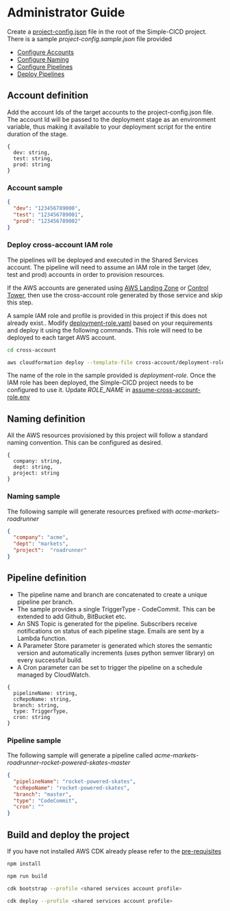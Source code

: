 # Administrator Guide

Create a [project-config.json](../project-config.sample.json) file in the root of the Simple-CICD project. There is a sample *project-config.sample.json* file provided

- [Configure Accounts](#account-definition)
- [Configure Naming](#naming-definition)
- [Configure Pipelines](#pipeline-definition)
- [Deploy Pipelines](#build-and-deploy-the-project)

## Account definition

Add the account Ids of the target accounts to the project-config.json file. The account Id will be passed to the deployment stage as an environment variable, thus making it available to your deployment script for the entire duration of the stage.

```text
{
  dev: string,
  test: string,
  prod: string
}
```

### Account sample

```json
{
  "dev": "123456789000",
  "test": "123456789001",
  "prod": "123456789002"
}
```

### Deploy cross-account IAM role

The pipelines will be deployed and executed in the Shared Services account. The pipeline will need to assume an IAM role in the target (dev, test and prod) accounts in order to provision resources.

If the AWS accounts are generated using [AWS Landing Zone](https://aws.amazon.com/solutions/implementations/aws-landing-zone/) or [Control Tower](https://aws.amazon.com/controltower/), then use the cross-account role generated by those service and skip this step.

A sample IAM role and profile is provided in this project if this does not already exist.. Modify [deployment-role.yaml](../cross-account/deployment-role.yaml) based on your requirements and deploy it using the following commands. This role will need to be deployed to each target AWS account.

```bash
cd cross-account

aws cloudformation deploy --template-file cross-account/deployment-role.yaml --stack-name cicd-iam-stack --capabilities CAPABILITY_NAMED_IAM
```

The name of the role in the sample provided is *deployment-role*. Once the IAM role has been deployed, the Simple-CICD project needs to be configured to use it. Update *ROLE_NAME* in [assume-cross-account-role.env](../scripts/assume-cross-account-role.env)

## Naming definition

All the AWS resources provisioned by this project will follow a standard naming convention. This can be configured as desired.

```text
{
  company: string,
  dept: string,
  project: string
}
```

### Naming sample

The following sample will generate resources prefixed with *acme-markets-roadrunner*

```json
{
  "company": "acme",
  "dept": "markets",
  "project":  "roadrunner"
}
```

## Pipeline definition

- The pipeline name and branch are concatenated to create a unique pipeline per branch.
- The sample provides a single TriggerType - CodeCommit. This can be extended to add Github, BitBucket etc.
- An SNS Topic is generated for the pipeline. Subscribers receive notifications on status of each pipeline stage. Emails are sent by a Lambda function.
- A Parameter Store parameter is generated which stores the semantic version and automatically increments (uses python semver library) on every successful build.
- A Cron parameter can be set to trigger the pipeline on a schedule managed by CloudWatch.

```text
{
  pipelineName: string,
  ccRepoName: string,
  branch: string,
  type: TriggerType,
  cron: string
}
```

### Pipeline sample

The following sample will generate a pipeline called *acme-markets-roadrunner-rocket-powered-skates-master*

```json
{
  "pipelineName": "rocket-powered-skates",
  "ccRepoName": "rocket-powered-skates",
  "branch": "master",
  "type": "CodeCommit",
  "cron": ""
}
```

## Build and deploy the project

If you have not installed AWS CDK already please refer to the [pre-requisites](./prereq.md)

```bash
npm install

npm run build

cdk bootstrap --profile <shared services account profile>

cdk deploy --profile <shared services account profile>
```
